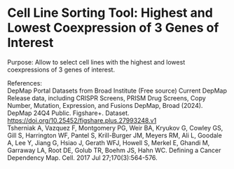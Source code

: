 # Cell Line Sorting Tool: Highest and Lowest Coexpression of 3 Genes of Interest
>
Purpose: Allow to select cell lines with the highest and lowest coexpressions of 3 genes of interest.
>
References: \
DepMap Portal Datasets from Broad Institute (Free source)
Current DepMap Release data, including CRISPR Screens, PRISM Drug Screens, Copy Number, Mutation, Expression, and Fusions DepMap, Broad (2024). DepMap 24Q4 Public. Figshare+. Dataset. https://doi.org/10.25452/figshare.plus.27993248.v1 \
Tsherniak A, Vazquez F, Montgomery PG, Weir BA, Kryukov G, Cowley GS, Gill S, Harrington WF, Pantel S, Krill-Burger JM, Meyers RM, Ali L, Goodale A, Lee Y, Jiang G, Hsiao J, Gerath WFJ, Howell S, Merkel E, Ghandi M, Garraway LA, Root DE, Golub TR, Boehm JS, Hahn WC. Defining a Cancer Dependency Map. Cell. 2017 Jul 27;170(3):564-576.
